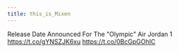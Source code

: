 ```yaml
---
title: this_is_Mixen
---
```


Release Date Announced For The "Olympic" Air Jordan 1 https://t.co/gYNSZJK6xu https://t.co/0BcGpGOhIC